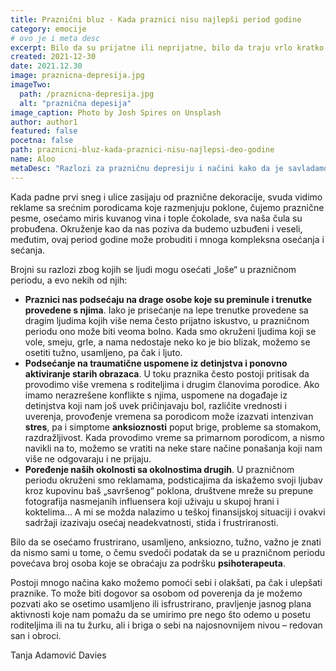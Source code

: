 ```yaml
---
title: Praznični bluz - Kada praznici nisu najlepši period godine
category: emocije
# ovo je i meta desc
excerpt: Bilo da su prijatne ili neprijatne, bilo da traju vrlo kratko ili duže, naše emocije su ogroman izvor informacija.
created: 2021-12-30
date: 2021.12.30
image: praznicna-depresija.jpg
imageTwo:
  path: /praznicna-depresija.jpg
  alt: "praznična depesija"
image_caption: Photo by Josh Spires on Unsplash
author: author1
featured: false
pocetna: false
path: praznicni-bluz-kada-praznici-nisu-najlepsi-deo-godine
name: Aloo
metaDesc: "Razlozi za prazničnu depresiju i načini kako da je savladamo. Sami ili psihoterapijom"
---
```



Kada padne prvi sneg i ulice zasijaju od praznične dekoracije, svuda vidimo reklame sa srećnim porodicama koje razmenjuju poklone, čujemo praznične pesme, osećamo miris kuvanog vina i tople čokolade, sva naša čula su probuđena. Okruženje kao da nas poziva da budemo uzbuđeni i veseli, međutim, ovaj period godine može probuditi i mnoga kompleksna osećanja i sećanja.

Brojni su razlozi zbog kojih se ljudi mogu osećati „loše“ u prazničnom periodu, a evo nekih od njih:

- **Praznici nas podsećaju na drage osobe koje su preminule i trenutke provedene s njima**. Iako je prisećanje na lepe trenutke provedene sa dragim ljudima kojih više nema često prijatno iskustvo, u prazničnom periodu ono može biti veoma bolno. Kada smo okruženi ljudima koji se vole, smeju, grle, a nama nedostaje neko ko je bio blizak, možemo se osetiti tužno, usamljeno, pa čak i ljuto.
- **Podsećanje na traumatične uspomene iz detinjstva i ponovno aktiviranje starih obrazaca**. U toku praznika često postoji pritisak da provodimo više vremena s roditeljima i drugim članovima porodice. Ako imamo nerazrešene konflikte s njima, uspomene na događaje iz detinjstva koji nam još uvek pričinjavaju bol, različite vrednosti i uverenja, provođenje vremena sa porodicom može izazvati intenzivan **stres**, pa i simptome **anksioznosti** poput brige, probleme sa stomakom, razdražljivost. Kada provodimo vreme sa primarnom porodicom, a nismo navikli na to, možemo se vratiti na neke stare načine ponašanja koji nam više ne odgovaraju i ne prijaju.
- **Poređenje naših okolnosti sa okolnostima drugih**. U prazničnom periodu okruženi smo reklamama, podsticajima da iskažemo svoji ljubav kroz kupovinu baš „savršenog“ poklona, društvene mreže su prepune fotografija nasmejanih influensera koji uživaju u skupoj hrani i koktelima… A mi se možda nalazimo u teškoj finansijskoj situaciji i ovakvi sadržaji izazivaju osećaj neadekvatnosti, stida i frustriranosti. 

Bilo da se osećamo frustrirano, usamljeno, anksiozno, tužno, važno je znati da nismo sami u tome, o čemu svedoči podatak da se u prazničnom periodu povećava broj osoba koje se obraćaju za podršku **psihoterapeuta**. 

Postoji mnogo načina kako možemo pomoći sebi i olakšati, pa čak i ulepšati praznike. To može biti dogovor sa osobom od poverenja da je možemo pozvati ako se osetimo usamljeno ili isfrustrirano, pravljenje jasnog plana aktivnosti koje nam pomažu da se umirimo pre nego što odemo u posetu roditeljima ili na tu žurku, ali i briga o sebi na najosnovnijem nivou – redovan san i obroci. 


Tanja Adamović Davies
